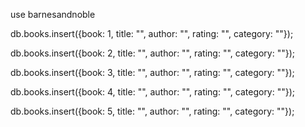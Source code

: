 use barnesandnoble

db.books.insert({book: 1, title: "", author: "", rating: "", category: ""});

db.books.insert({book: 2, title: "", author: "", rating: "", category: ""});

db.books.insert({book: 3, title: "", author: "", rating: "", category: ""});

db.books.insert({book: 4, title: "", author: "", rating: "", category: ""});

db.books.insert({book: 5, title: "", author: "", rating: "", category: ""});